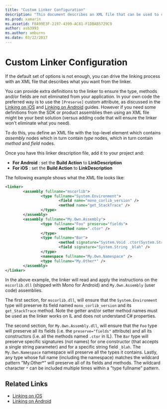 ```yaml
---
title: "Custom Linker Configuration"
description: "This document describes an XML file that can be used to configure the linker, ensuring explicitly that needed code is not eliminated from the linked application."
ms.prod: xamarin
ms.assetid: F8A99E3F-2197-4399-AC81-F1DBAB5729C9
author: asb3993
ms.author: amburns
ms.date: 03/22/2017
---
```


# Custom Linker Configuration

If the default set of options is not enough, you can drive the linking
process with an XML file that describes what you want from the linker.

You can provide extra definitions to the linker to ensure the type, methods
and/or fields are not eliminated from your application. In your own code the
preferred way is to use the `[Preserve]` custom attribute, as discussed
in the [Linking on iOS](~/ios/deploy-test/linker.md) and
[Linking on Android](~/android/deploy-test/linker.md)
guides.
However if you need some definitions from the SDK or product assemblies then using an
XML file might be your best solution (versus adding code that will ensure the
linker won't eliminate what you need).

To do this, you define an XML file with the top-level element
<linker> which contains *assembly* nodes which in turn contain *type* nodes, which in turn contain *method* and *field*
nodes.

Once you have this linker description file, add it to your project and:

- **For Android** : set the  **Build Action** to **LinkDescription**
- **For iOS** : set the  **Build Action** to **LinkDescription**


The following example shows what the XML file looks like:

```xml
<linker>
        <assembly fullname="mscorlib">
                <type fullname="System.Environment">
                        <field name="mono_corlib_version" />
                        <method name="get_StackTrace" />
                </type>
        </assembly>
        <assembly fullname="My.Own.Assembly">
                <type fullname="Foo" preserve="fields">
                        <method name=".ctor" />
                </type>
                <type fullname="Bar">
                        <method signature="System.Void .ctor(System.String)" />
                        <field signature="System.String _blah" />
                </type>
                <namespace fullname="My.Own.Namespace" />
                <type fullname="My.Other*" />
        </assembly>
</linker>
```

In the above example, the linker will read and apply the instructions on the `mscorlib.dll` (shipped with Mono for Android) and `My.Own.Assembly` (user code) assemblies.

The first section, for `mscorlib.dll`, will ensure that the `System.Environment` type will preserve its field named `mono_corlib_version` and its `get_StackTrace` method.
Note the getter and/or setter method names must be used as the linker works on
IL and does not understand C# properties.

The second section, for `My.Own.Assembly.dll`, will ensure that
the `Foo` type will preserve all its fields (i.e. the `preserve="fields"` attribute) and all its constructors (i.e. all
the methods named `.ctor` in IL). The `Bar` type
will preserve specific signatures (not names) for one constructor (that
accepts a single string parameter) and for a specific string field `_blah`.
The `My.Own.Namespace` namespace will preserve all the types it contains.
Lastly, any type whose full name (including the namespace) matches the wildcard
pattern "My.Other\*" will preserve all of its fields and methods. The wildcard
character `*` can be included multiple times within a "type fullname" pattern.



## Related Links

- [Linking on iOS](~/ios/deploy-test/linker.md)
- [Linking on Android](~/android/deploy-test/linker.md)
